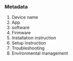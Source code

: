 ### Metadata

1. Device name
2. App
3. software
4. Firmware
5. Installation instruction
6. Setup instruction
7. Troubleshooting
8. Environmental management 

